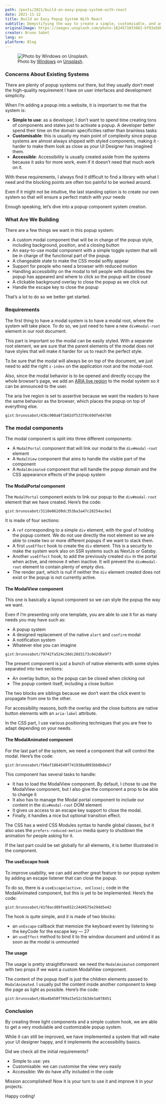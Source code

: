 ```yaml
---
path: /posts/2021/build-an-easy-popup-system-with-react
date: 2021-11-12
title: Build an Easy Popup System With React
subtitle: Demystifying the way to create a simple, customisable, and accessible popup system with React
originalImage: https://images.unsplash.com/photo-1624571033882-bf93a56b6b2e
creator: Bruno Sabot
lang: en
platform: Blog
---
```


<figure>
  <img src="https://images.unsplash.com/photo-1624571033882-bf93a56b6b2e" alt="Photo by Windows on Unsplash."/>
  <figcaption>Photo by <a href="https://unsplash.com/@windows">Windows</a> on <a href="https://unsplash.com">Unsplash</a>.</figcaption>
</figure>

### Concerns About Existing Systems

There are plenty of popup systems out there, but they usually don’t meet the high-quality requirement I have on user interfaces and development simplicity.

When I’m adding a popup into a website, it is important to me that the system is:

- **Simple to use**: as a developer, I don’t want to spend time creating tons of components and states just to activate a popup. A developer better spend their time on the domain specificities rather than brainless tasks
- **Customisable**: this is usually my main point of complexity since popup systems are almost always shipped with styled components, making it - harder to make them look as close as your UI Designer has imagined them.
- **Accessible**: Accessibility is usually created aside from the systems because it asks for more work, even if it doesn’t need that much work on it.

With these requirements, I always find it difficult to find a library with what I need and the blocking points are often too painful to be worked around.

Even if it might not be intuitive, the last standing option is to create our own system so that will ensure a perfect match with your needs

Enough speaking, let’s dive into a popup component system creation.

### What Are We Building

There are a few things we want in this popup system:

- A custom modal component that will be in charge of the popup style, including background, position, and a closing button
- An easy-to-use modal component with a simple toggle system that will be in charge of the functional part of the popup.
- A changeable state to make the CSS modal softly appear
- Support for people who need a browser with reduced motion
- Handling accessibility on the modal to tell people with disabilities the popup has appeared and where to click so the popup will be closed
- A clickable background overlay to close the popup as we click out
- Handle the escape key to close the popup

That’s a lot to do so we better get started.

### Requirements

The first thing to have a modal system is to have a modal root, where the system will take place. To do so, we just need to have a new `div#modal-root` element in our root document.

This part is important so the modal can be easily styled. With a separate root element, we are sure that the parent elements of the modal does not have styles that will make it harder for us to reach the perfect style.

To be sure that the modal will always be on top of the document, we just need to add the right `z-index` on the application root and the modal-root.

Also, since the modal behavior is to be opened and directly occupy the whole browser’s page, we add an [ARIA live region](https://developer.mozilla.org/en-US/docs/Web/Accessibility/ARIA/ARIA_Live_Regions) to the modal system so it can be announced to the user.

The aria live region is set to assertive because we want the readers to have the same behavior as the browser, which places the popup on top of everything else.

`gist:brunosabot/43bc900a8f1b02df53370c69dfe64780`

### The modal components

The modal component is split into three different components:

- A `ModalPortal` component that will link our modal to the `div#modal-root` element
- A `ModalView` component that aims to handle the visible part of the component
- A `ModalAnimated` component that will handle the popup domain and the CSS appearance effects of the popup system

#### The ModalPortal component

The `ModalPortal` component exists to link our popup to the `div#modal-root` element that we have created. Here’s the code:

`gist:brunosabot/3110e062d9dc353ba3a47c28254ac6e1`

It is made of four sections:

- A `ref` corresponding to a simple `div` element, with the goal of holding the popup content. We do not use directly the root element so we are able to create two or more different popups if we want to stack them.
- A first `useEffect` hook to create the `div` element. This is a security to make the system work also on SSR systems such as NextJs or Gatsby.
- Another `useEffect` hook, to add the previously created `div` in the portal when active, and remove it when inactive. It will prevent the `div#modal-root` element to contain plenty of empty divs.
- The render part, which is null if neither the `div` element created does not exist or the popup is not currently active.

#### The ModalView component

This one is basically a layout component so we can style the popup the way we want.

Even if I’m presenting only one template, you are able to use it for as many needs you may have such as:

- A popup system
- A designed replacement of the native `alert` and `confirm` modal
- A notification system
- Whatever else you can imagine

`gist:brunosabot/79742fa524c20dc28d3173c042d6e9f7`

The present component is just a bunch of native elements with some styles separated into two sections:

- An overlay button, so the popup can be closed when clicking out
- The popup content itself, including a close button

The two blocks are siblings because we don’t want the click event to propagate from one to the other.

For accessibility reasons, both the overlay and the close buttons are native button elements with an `aria-label` attribute.

In the CSS part, I use various positioning techniques that you are free to adapt depending on your needs.

#### The ModalAnimated component

For the last part of the system, we need a component that will control the modal. Here’s the code:

`gist:brunosabot/fb6ef1864549f741938ad093bb8b0e1f`

This component has several tasks to handle:

- It has to load the ModalView component. By default, I chose to use the ModalView component, but I also give the component a prop to be able to change it
- It also has to manage the Modal portal component to include our content in the `div#modal-root` DOM element
- It gives us access to an escape key support to close the modal.
- Finally, it handles a nice but optional transition effect.

The CSS has a weird CSS Modules syntax to handle global classes, but it also uses the `prefers-reduced-motion` media query to shutdown the animation for people asking for it.

If the last part could be set globally for all elements, it is better illustrated in the component.

#### The useEscape hook

To improve usability, we can add another great feature to our popup system by adding an escape listener that can close the popup.

To do so, there is a `useEscape(active, onClose);` code in the ModalAnimated component, but this is yet to be implemented. Here’s the code:

`gist:brunosabot/41f8acd09fee652c24d4575e29dd5e42`

The hook is quite simple, and it is made of two blocks:

- an `onEscape` callback that memoize the keyboard event by listening to the keyCode for the escape key — 27
- an `useEffect` method to bind it to the window document and unbind it as soon as the modal is unmounted

#### The usage

The usage is pretty straightforward: we need the `ModalAnimated` component with two props if we want a custom ModalView component.

The content of the popup itself is just the children elements passed to `ModalAnimated`. I usually put the content inside another component to keep the page as light as possible. Here’s the code:

`gist:brunosabot/4ba4b450f769a15e52c5b3de3a078451`

### Conclusion

By creating three light components and a simple custom hook, we are able to get a very modulable and customizable popup system.

While it can still be improved, we have implemented a system that will make your UI designer happy, and it implements the accessibility basics.

Did we check all the initial requirements?

- Simple to use: yes
- Customisable: we can customise the view very easily
- Accessible: We do have a11y included in the code

Mission accomplished! Now it is your turn to use it and improve it in your projects.

Happy coding!
